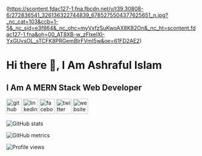 (https://scontent.fdac127-1.fna.fbcdn.net/v/t39.30808-6/272836541_326136322744839_6785275504377625651_n.jpg?_nc_cat=103&ccb=1-5&_nc_sid=e3f864&_nc_ohc=myVxfzSuKwoAX8K82On&_nc_ht=scontent.fdac127-1.fna&oh=00_AT8XB-w_zFIxelXI-YxGUvsOL_sTCFK8PRGemBlrFVmI5w&oe=61FD2AE2)
# Hi there 👋, I Am Ashraful Islam
## I Am A MERN Stack Web Developer

[<img src='https://cdn.jsdelivr.net/npm/simple-icons@3.0.1/icons/github.svg' alt='github' height='40'>](https://github.com/ashrafulislampro)  [<img src='https://cdn.jsdelivr.net/npm/simple-icons@3.0.1/icons/linkedin.svg' alt='linkedin' height='40'>](https://www.linkedin.com/in/https://www.linkedin.com/in/ashraful-islam-7a7a3620a//)  [<img src='https://cdn.jsdelivr.net/npm/simple-icons@3.0.1/icons/facebook.svg' alt='facebook' height='40'>](https://www.facebook.com/https://www.facebook.com/ashrafulislamofficialpage)  [<img src='https://cdn.jsdelivr.net/npm/simple-icons@3.0.1/icons/twitter.svg' alt='twitter' height='40'>](https://twitter.com/https://twitter.com/ASHRAFU27859027)  [<img src='https://cdn.jsdelivr.net/npm/simple-icons@3.0.1/icons/icloud.svg' alt='website' height='40'>](https://professional-portfolio-c46f6.web.app/)  

![GitHub stats](https://github-readme-stats.vercel.app/api?username=ashrafulislampro&show_icons=true)  

![GitHub metrics](https://metrics.lecoq.io/ashrafulislampro)  

![Profile views](https://gpvc.arturio.dev/ashrafulislampro)  
